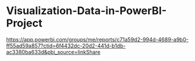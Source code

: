 # Visualization-Data-in-PowerBI-Project

https://app.powerbi.com/groups/me/reports/c71a59d2-994d-4689-a9b0-ff55ad59a857?ctid=6f4432dc-20d2-441d-b1db-ac3380ba633d&pbi_source=linkShare
